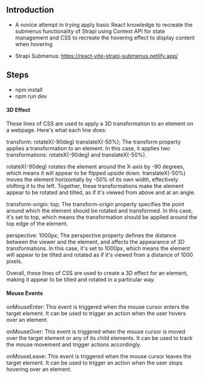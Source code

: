 ## Introduction

- A novice attempt in trying apply basic React knowledge to recreate the submenus functionality of Strapi using Context API for state management and CSS to recreate the hovering effect to display content when hovering

- Strapi Submenus: https://react-vite-strapi-submenus.netlify.app/

## Steps

- npm install
- npm run dev

#### 3D Effect

These lines of CSS are used to apply a 3D transformation to an element on a webpage. Here's what each line does:

transform: rotateX(-90deg) translateX(-50%);
The transform property applies a transformation to an element. In this case, it applies two transformations: rotateX(-90deg) and translateX(-50%).

rotateX(-90deg) rotates the element around the X-axis by -90 degrees, which means it will appear to be flipped upside down.
translateX(-50%) moves the element horizontally by -50% of its own width, effectively shifting it to the left.
Together, these transformations make the element appear to be rotated and tilted, as if it's viewed from above and at an angle.

transform-origin: top;
The transform-origin property specifies the point around which the element should be rotated and transformed. In this case, it's set to top, which means the transformation should be applied around the top edge of the element.

perspective: 1000px;
The perspective property defines the distance between the viewer and the element, and affects the appearance of 3D transformations. In this case, it's set to 1000px, which means the element will appear to be tilted and rotated as if it's viewed from a distance of 1000 pixels.

Overall, these lines of CSS are used to create a 3D effect for an element, making it appear to be tilted and rotated in a particular way.

#### Mouse Events

onMouseEnter: This event is triggered when the mouse cursor enters the target element. It can be used to trigger an action when the user hovers over an element.

onMouseOver: This event is triggered when the mouse cursor is moved over the target element or any of its child elements. It can be used to track the mouse movement and trigger actions accordingly.

onMouseLeave: This event is triggered when the mouse cursor leaves the target element. It can be used to trigger an action when the user stops hovering over an element.
